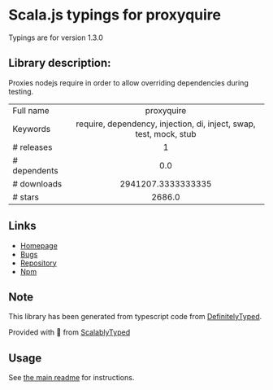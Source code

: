 
# Scala.js typings for proxyquire

Typings are for version 1.3.0

## Library description:
Proxies nodejs require in order to allow overriding dependencies during testing.

|                    |                 |
| ------------------ | :-------------: |
| Full name          | proxyquire |
| Keywords           | require, dependency, injection, di, inject, swap, test, mock, stub |
| # releases         | 1 |
| # dependents       | 0.0 |
| # downloads        | 2941207.3333333335 |
| # stars            | 2686.0 |

## Links
- [Homepage](https://github.com/thlorenz/proxyquire#readme)
- [Bugs](https://github.com/thlorenz/proxyquire/issues)
- [Repository](https://github.com/thlorenz/proxyquire)
- [Npm](https://www.npmjs.com/package/proxyquire)
    


## Note
This library has been generated from typescript code from [DefinitelyTyped](https://definitelytyped.org).

Provided with :purple_heart: from [ScalablyTyped](https://github.com/oyvindberg/ScalablyTyped)

## Usage
See [the main readme](../../readme.md) for instructions.


